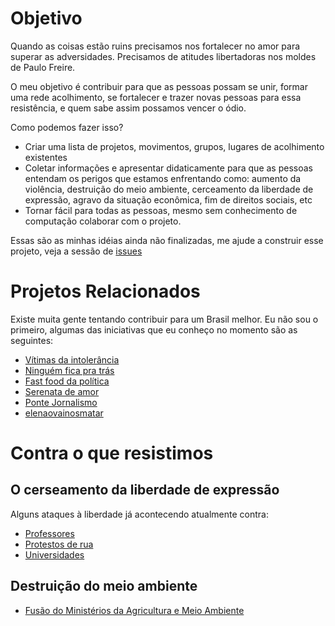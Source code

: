 # Objetivo
Quando as coisas estão ruins precisamos nos fortalecer no amor para superar as adversidades. Precisamos de atitudes libertadoras nos moldes de Paulo Freire.

O meu objetivo é contribuir para que as pessoas possam se unir, formar uma rede acolhimento, se fortalecer e trazer novas pessoas para essa resistência, e quem sabe assim possamos vencer o ódio.

Como podemos fazer isso?

- Criar uma lista de projetos, movimentos, grupos, lugares de acolhimento existentes
- Coletar informações e apresentar didaticamente para que as pessoas entendam os perigos que estamos enfrentando como: aumento da violência, destruição do meio ambiente, cerceamento da liberdade de expressão, agravo da situação econômica, fim de direitos sociais, etc
- Tornar fácil para todas as pessoas, mesmo sem conhecimento de computação colaborar com o projeto.

Essas são as minhas idéias ainda não finalizadas, me ajude a construir esse projeto, veja a sessão de [issues](https://github.com/renvieir/resistencia-amor/issues)

# Projetos Relacionados

Existe muita gente tentando contribuir para um Brasil melhor. Eu não sou o primeiro, algumas das iniciativas que eu conheço no momento são as seguintes:

- [Vítimas da intolerância](https://www.vitimasdaintolerancia.org/)
- [Ninguém fica pra trás](https://www.ninguemficapratras.org/)
- [Fast food da política](https://www.facebook.com/fastfooddapolitica/)
- [Serenata de amor](https://serenata.ai/)
- [Ponte Jornalismo](https://ponte.org/)
- [elenaovainosmatar](https://www.instagram.com/elenaovainosmatar)

# Contra o que resistimos

## O cerseamento da liberdade de expressão

Alguns ataques à liberdade já acontecendo atualmente contra:
- [Professores](http://agenciabrasil.ebc.com.br/educacao/noticia/2018-10/mp-vai-investigar-deputada-que-pediu-o-monitoramento-de-professores)
- [Protestos de rua](https://brasil.elpais.com/brasil/2017/06/27/politica/1498596183_811422.html)
- [Universidades](https://www1.folha.uol.com.br/cotidiano/2018/10/universidades-de-todo-o-pais-sao-alvo-de-acoes-policiais-e-da-justica-eleitoral.shtml)

## Destruição do meio ambiente

- [Fusão do Ministérios da Agricultura e Meio Ambiente](http://agenciabrasil.ebc.com.br/politica/noticia/2018-10/maggi-lamenta-fusao-de-pastas-da-agricultura-e-meio-ambiente)
